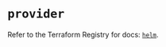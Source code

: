 # `provider`

Refer to the Terraform Registry for docs: [`helm`](https://registry.terraform.io/providers/hashicorp/helm/3.0.2/docs).
